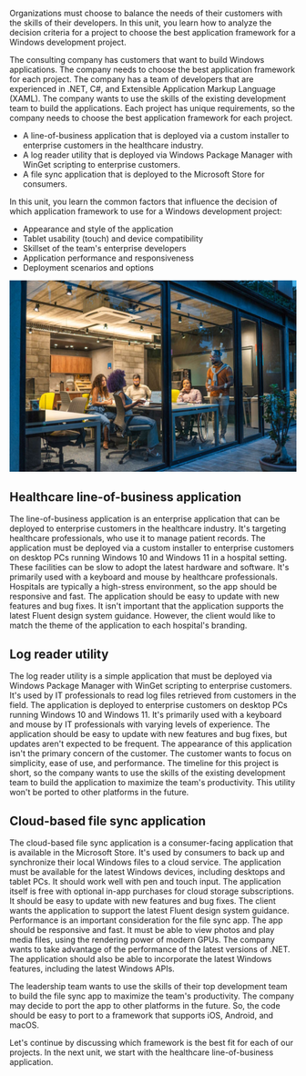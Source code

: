 Organizations must choose to balance the needs of their customers with the skills of their developers. In this unit, you learn how to analyze the decision criteria for a project to choose the best application framework for a Windows development project.

The consulting company has customers that want to build Windows applications. The company needs to choose the best application framework for each project. The company has a team of developers that are experienced in .NET, C#, and Extensible Application Markup Language (XAML). The company wants to use the skills of the existing development team to build the applications. Each project has unique requirements, so the company needs to choose the best application framework for each project.

- A line-of-business application that is deployed via a custom installer to enterprise customers in the healthcare industry.
- A log reader utility that is deployed via Windows Package Manager with WinGet scripting to enterprise customers.
- A file sync application that is deployed to the Microsoft Store for consumers.

In this unit, you learn the common factors that influence the decision of which application framework to use for a Windows development project:

- Appearance and style of the application
- Tablet usability (touch) and device compatibility
- Skillset of the team's enterprise developers
- Application performance and responsiveness
- Deployment scenarios and options

![A picture visualizing a team selecting frameworks for three projects.](../media/windows-frameworks-for-projects.jpg)

## Healthcare line-of-business application

The line-of-business application is an enterprise application that can be deployed to enterprise customers in the healthcare industry. It's targeting healthcare professionals, who use it to manage patient records. The application must be deployed via a custom installer to enterprise customers on desktop PCs running Windows 10 and Windows 11 in a hospital setting. These facilities can be slow to adopt the latest hardware and software. It's primarily used with a keyboard and mouse by healthcare professionals. Hospitals are typically a high-stress environment, so the app should be responsive and fast. The application should be easy to update with new features and bug fixes. It isn't important that the application supports the latest Fluent design system guidance. However, the client would like to match the theme of the application to each hospital's branding.

## Log reader utility

The log reader utility is a simple application that must be deployed via Windows Package Manager with WinGet scripting to enterprise customers. It's used by IT professionals to read log files retrieved from customers in the field. The application is deployed to enterprise customers on desktop PCs running Windows 10 and Windows 11. It's primarily used with a keyboard and mouse by IT professionals with varying levels of experience. The application should be easy to update with new features and bug fixes, but updates aren't expected to be frequent. The appearance of this application isn't the primary concern of the customer. The customer wants to focus on simplicity, ease of use, and performance. The timeline for this project is short, so the company wants to use the skills of the existing development team to build the application to maximize the team's productivity. This utility won't be ported to other platforms in the future.

## Cloud-based file sync application

The cloud-based file sync application is a consumer-facing application that is available in the Microsoft Store. It's used by consumers to back up and synchronize their local Windows files to a cloud service. The application must be available for the latest Windows devices, including desktops and tablet PCs. It should work well with pen and touch input. The application itself is free with optional in-app purchases for cloud storage subscriptions. It should be easy to update with new features and bug fixes. The client wants the application to support the latest Fluent design system guidance. Performance is an important consideration for the file sync app. The app should be responsive and fast. It must be able to view photos and play media files, using the rendering power of modern GPUs. The company wants to take advantage of the performance of the latest versions of .NET. The application should also be able to incorporate the latest Windows features, including the latest Windows APIs.

The leadership team wants to use the skills of their top development team to build the file sync app to maximize the team's productivity. The company may decide to port the app to other platforms in the future. So, the code should be easy to port to a framework that supports iOS, Android, and macOS.

Let's continue by discussing which framework is the best fit for each of our projects. In the next unit, we start with the healthcare line-of-business application.
